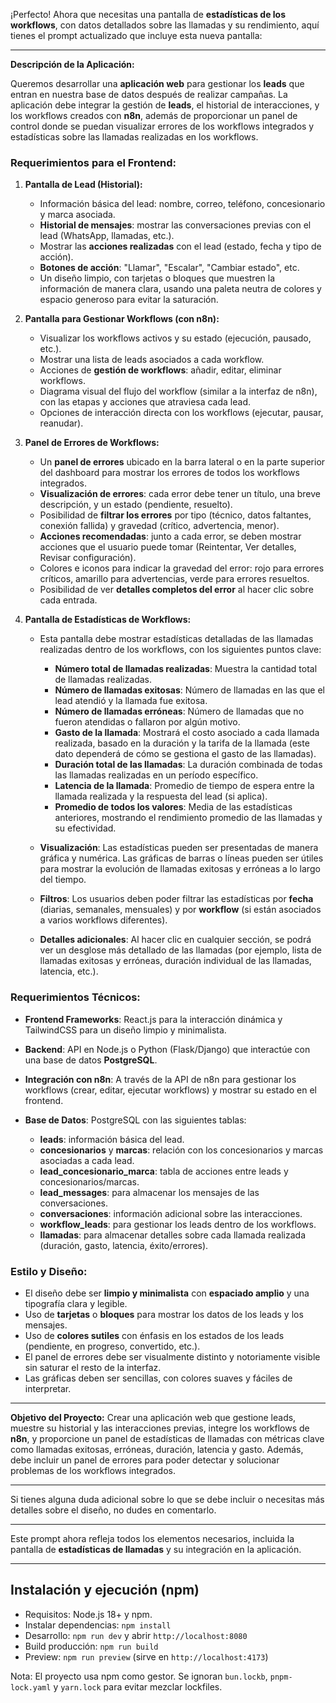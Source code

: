 ¡Perfecto! Ahora que necesitas una pantalla de **estadísticas de los workflows**, con datos detallados sobre las llamadas y su rendimiento, aquí tienes el prompt actualizado que incluye esta nueva pantalla:

---

**Descripción de la Aplicación:**

Queremos desarrollar una **aplicación web** para gestionar los **leads** que entran en nuestra base de datos después de realizar campañas. La aplicación debe integrar la gestión de **leads**, el historial de interacciones, y los workflows creados con **n8n**, además de proporcionar un panel de control donde se puedan visualizar errores de los workflows integrados y estadísticas sobre las llamadas realizadas en los workflows.

### Requerimientos para el Frontend:

1. **Pantalla de Lead (Historial):**

   * Información básica del lead: nombre, correo, teléfono, concesionario y marca asociada.
   * **Historial de mensajes**: mostrar las conversaciones previas con el lead (WhatsApp, llamadas, etc.).
   * Mostrar las **acciones realizadas** con el lead (estado, fecha y tipo de acción).
   * **Botones de acción**: "Llamar", "Escalar", "Cambiar estado", etc.
   * Un diseño limpio, con tarjetas o bloques que muestren la información de manera clara, usando una paleta neutra de colores y espacio generoso para evitar la saturación.

2. **Pantalla para Gestionar Workflows (con n8n):**

   * Visualizar los workflows activos y su estado (ejecución, pausado, etc.).
   * Mostrar una lista de leads asociados a cada workflow.
   * Acciones de **gestión de workflows**: añadir, editar, eliminar workflows.
   * Diagrama visual del flujo del workflow (similar a la interfaz de n8n), con las etapas y acciones que atraviesa cada lead.
   * Opciones de interacción directa con los workflows (ejecutar, pausar, reanudar).

3. **Panel de Errores de Workflows:**

   * Un **panel de errores** ubicado en la barra lateral o en la parte superior del dashboard para mostrar los errores de todos los workflows integrados.
   * **Visualización de errores**: cada error debe tener un título, una breve descripción, y un estado (pendiente, resuelto).
   * Posibilidad de **filtrar los errores** por tipo (técnico, datos faltantes, conexión fallida) y gravedad (crítico, advertencia, menor).
   * **Acciones recomendadas**: junto a cada error, se deben mostrar acciones que el usuario puede tomar (Reintentar, Ver detalles, Revisar configuración).
   * Colores e iconos para indicar la gravedad del error: rojo para errores críticos, amarillo para advertencias, verde para errores resueltos.
   * Posibilidad de ver **detalles completos del error** al hacer clic sobre cada entrada.

4. **Pantalla de Estadísticas de Workflows:**

   * Esta pantalla debe mostrar estadísticas detalladas de las llamadas realizadas dentro de los workflows, con los siguientes puntos clave:

     * **Número total de llamadas realizadas**: Muestra la cantidad total de llamadas realizadas.
     * **Número de llamadas exitosas**: Número de llamadas en las que el lead atendió y la llamada fue exitosa.
     * **Número de llamadas erróneas**: Número de llamadas que no fueron atendidas o fallaron por algún motivo.
     * **Gasto de la llamada**: Mostrará el costo asociado a cada llamada realizada, basado en la duración y la tarifa de la llamada (este dato dependerá de cómo se gestiona el gasto de las llamadas).
     * **Duración total de las llamadas**: La duración combinada de todas las llamadas realizadas en un período específico.
     * **Latencia de la llamada**: Promedio de tiempo de espera entre la llamada realizada y la respuesta del lead (si aplica).
     * **Promedio de todos los valores**: Media de las estadísticas anteriores, mostrando el rendimiento promedio de las llamadas y su efectividad.

   * **Visualización**: Las estadísticas pueden ser presentadas de manera gráfica y numérica. Las gráficas de barras o líneas pueden ser útiles para mostrar la evolución de llamadas exitosas y erróneas a lo largo del tiempo.

   * **Filtros**: Los usuarios deben poder filtrar las estadísticas por **fecha** (diarias, semanales, mensuales) y por **workflow** (si están asociados a varios workflows diferentes).

   * **Detalles adicionales**: Al hacer clic en cualquier sección, se podrá ver un desglose más detallado de las llamadas (por ejemplo, lista de llamadas exitosas y erróneas, duración individual de las llamadas, latencia, etc.).

### Requerimientos Técnicos:

* **Frontend Frameworks**: React.js para la interacción dinámica y TailwindCSS para un diseño limpio y minimalista.
* **Backend**: API en Node.js o Python (Flask/Django) que interactúe con una base de datos **PostgreSQL**.
* **Integración con n8n**: A través de la API de n8n para gestionar los workflows (crear, editar, ejecutar workflows) y mostrar su estado en el frontend.
* **Base de Datos**: PostgreSQL con las siguientes tablas:

  * **leads**: información básica del lead.
  * **concesionarios** y **marcas**: relación con los concesionarios y marcas asociadas a cada lead.
  * **lead\_concesionario\_marca**: tabla de acciones entre leads y concesionarios/marcas.
  * **lead\_messages**: para almacenar los mensajes de las conversaciones.
  * **conversaciones**: información adicional sobre las interacciones.
  * **workflow\_leads**: para gestionar los leads dentro de los workflows.
  * **llamadas**: para almacenar detalles sobre cada llamada realizada (duración, gasto, latencia, éxito/errores).

### Estilo y Diseño:

* El diseño debe ser **limpio y minimalista** con **espaciado amplio** y una tipografía clara y legible.
* Uso de **tarjetas** o **bloques** para mostrar los datos de los leads y los mensajes.
* Uso de **colores sutiles** con énfasis en los estados de los leads (pendiente, en progreso, convertido, etc.).
* El panel de errores debe ser visualmente distinto y notoriamente visible sin saturar el resto de la interfaz.
* Las gráficas deben ser sencillas, con colores suaves y fáciles de interpretar.

---

**Objetivo del Proyecto:**
Crear una aplicación web que gestione leads, muestre su historial y las interacciones previas, integre los workflows de **n8n**, y proporcione un panel de estadísticas de llamadas con métricas clave como llamadas exitosas, erróneas, duración, latencia y gasto. Además, debe incluir un panel de errores para poder detectar y solucionar problemas de los workflows integrados.

---

Si tienes alguna duda adicional sobre lo que se debe incluir o necesitas más detalles sobre el diseño, no dudes en comentarlo.

---

Este prompt ahora refleja todos los elementos necesarios, incluida la pantalla de **estadísticas de llamadas** y su integración en la aplicación.

---

## Instalación y ejecución (npm)

- Requisitos: Node.js 18+ y npm.
- Instalar dependencias: `npm install`
- Desarrollo: `npm run dev` y abrir `http://localhost:8080`
- Build producción: `npm run build`
- Preview: `npm run preview` (sirve en `http://localhost:4173`)

Nota: El proyecto usa npm como gestor. Se ignoran `bun.lockb`, `pnpm-lock.yaml` y `yarn.lock` para evitar mezclar lockfiles.

